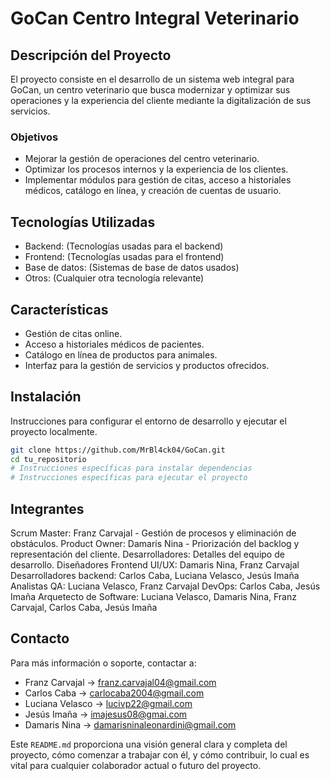 # GoCan Centro Integral Veterinario

## Descripción del Proyecto
El proyecto consiste en el desarrollo de un sistema web integral para GoCan, un centro veterinario que busca modernizar y optimizar sus operaciones y la experiencia del cliente mediante la digitalización de sus servicios.

### Objetivos
- Mejorar la gestión de operaciones del centro veterinario.
- Optimizar los procesos internos y la experiencia de los clientes.
- Implementar módulos para gestión de citas, acceso a historiales médicos, catálogo en línea, y creación de cuentas de usuario.

## Tecnologías Utilizadas
- Backend: (Tecnologías usadas para el backend)
- Frontend: (Tecnologías usadas para el frontend)
- Base de datos: (Sistemas de base de datos usados)
- Otros: (Cualquier otra tecnología relevante)

## Características
- Gestión de citas online.
- Acceso a historiales médicos de pacientes.
- Catálogo en línea de productos para animales.
- Interfaz para la gestión de servicios y productos ofrecidos.

## Instalación
Instrucciones para configurar el entorno de desarrollo y ejecutar el proyecto localmente.

```bash
git clone https://github.com/MrBl4ck04/GoCan.git
cd tu_repositorio
# Instrucciones específicas para instalar dependencias
# Instrucciones específicas para ejecutar el proyecto
```

## Integrantes
Scrum Master: Franz Carvajal - Gestión de procesos y eliminación de obstáculos.
Product Owner: Damaris Nina - Priorización del backlog y representación del cliente.
Desarrolladores: Detalles del equipo de desarrollo.
Diseñadores Frontend UI/UX: Damaris Nina, Franz Carvajal
Desarrolladores backend: Carlos Caba, Luciana Velasco, Jesús Imaña
Analistas QA: Luciana Velasco, Franz Carvajal
DevOps: Carlos Caba, Jesús Imaña
Arquetecto de Software: Luciana Velasco, Damaris Nina, Franz Carvajal, Carlos Caba, Jesús Imaña

## Contacto
Para más información o soporte, contactar a:
- Franz Carvajal -> franz.carvajal04@gmail.com
- Carlos Caba -> carlocaba2004@gmail.com
- Luciana Velasco -> lucivp22@gmail.com
- Jesús Imaña -> imajesus08@gmai.com
- Damaris Nina -> damarisninaleonardini@gmail.com

Este `README.md` proporciona una visión general clara y completa del proyecto, cómo comenzar a trabajar con él, y cómo contribuir, lo cual es vital para cualquier colaborador actual o futuro del proyecto.
